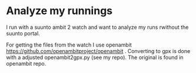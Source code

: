 # Analyze my runnings #
I run with a suunto ambit 2 watch and want to analyze my runs rwithout the suunto portal.

For getting the files from the watch I use openambit https://github.com/openambitproject/openambit . Converting to gpx is done with a adjusted openambit2gpx.py (see my repo). The original is found in openambit repo. 



